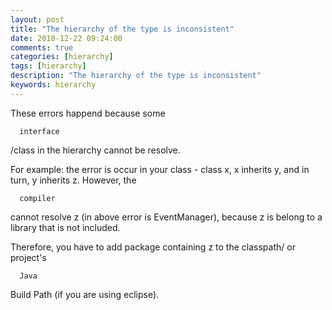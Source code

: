 ```yaml
---
layout: post
title: "The hierarchy of the type is inconsistent"
date: 2010-12-22 09:24:00 
comments: true
categories: [hierarchy]
tags: [hierarchy]
description: "The hierarchy of the type is inconsistent"
keywords: hierarchy
---
```



 
  
  
 
 
  
   These errors happend because some
   
    
     
      interface
     
    
   
   /class in the 
hierarchy cannot be resolve.
   
   For example: the error is occur in your 
class - class x, x inherits y, and in turn, y inherits z. However, the
   
    
     
      compiler
     
    
    
     
     
     
      
       
      
     
    
   
   cannot resolve z (in above error is EventManager), because z 
is belong to a library that is not included.
   
   Therefore, you have to 
add package containing z to the classpath/ or project's
   
    
     
      Java
     
    
   
   Build Path (if you are using eclipse).
  
 


